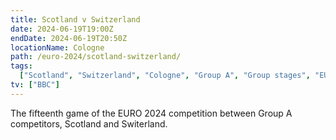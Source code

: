 ```yaml
---
title: Scotland v Switzerland
date: 2024-06-19T19:00Z
endDate: 2024-06-19T20:50Z
locationName: Cologne
path: /euro-2024/scotland-switzerland/
tags:
  ["Scotland", "Switzerland", "Cologne", "Group A", "Group stages", "EURO 2024"]
tv: ["BBC"]
---
```


The fifteenth game of the EURO 2024 competition between Group A competitors, Scotland and Switerland.
